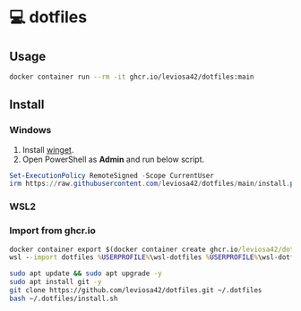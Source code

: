 # 💻 dotfiles

## Usage

```sh
docker container run --rm -it ghcr.io/leviosa42/dotfiles:main
```

## Install

### Windows

1. Install [winget].
2. Open PowerShell as **Admin** and run below script.

```powershell
Set-ExecutionPolicy RemoteSigned -Scope CurrentUser
irm https://raw.githubusercontent.com/leviosa42/dotfiles/main/install.ps1 | iex
```

### WSL2

### Import from ghcr.io

```cmd
docker container export $(docker container create ghcr.io/leviosa42/dotfiles:main) -o %USERPROFILE%\wsl-dotfiles.tar
wsl --import dotfiles %USERPROFILE%\wsl-dotfiles %USERPROFILE%\wsl-dotfiles.tar --version 2
```

```sh
sudo apt update && sudo apt upgrade -y
sudo apt install git -y
git clone https://github.com/leviosa42/dotfiles.git ~/.dotfiles
bash ~/.dotfiles/install.sh
```

[winget]: https://apps.microsoft.com/detail/9NBLGGH4NNS1?hl=ja-jp&gl=JP